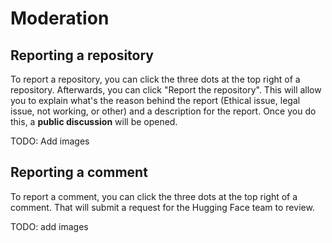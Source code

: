 # Moderation

## Reporting a repository

To report a repository, you can click the three dots at the top right of a repository. Afterwards, you can click "Report the repository". This will allow you to explain what's the reason behind the report (Ethical issue, legal issue, not working, or other) and a description for the report. Once you do this, a **public discussion** will be opened.

TODO: Add images

## Reporting a comment

To report a comment, you can click the three dots at the top right of a comment. That will submit a request for the Hugging Face team to review.

TODO: add images